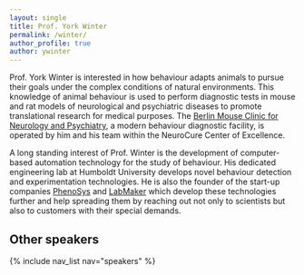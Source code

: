 ```yaml
---
layout: single
title: Prof. York Winter
permalink: /winter/
author_profile: true
author: ywinter
---
```


Prof. York Winter is interested in how behaviour adapts animals to pursue their goals under the complex conditions of natural environments. This knowledge of animal behaviour is used to perform diagnostic tests in mouse and rat models of neurological and psychiatric diseases to promote translational research for medical purposes. The [Berlin Mouse Clinic for Neurology and Psychiatry](http://www.berlinmouseclinic.org), a modern behaviour diagnostic facility, is operated by him and his team within the NeuroCure Center of Excellence.

A long standing interest of Prof. Winter is the development of computer-based automation technology for the study of behaviour. His dedicated engineering lab at Humboldt University develops novel behaviour detection and experimentation technologies. He is also the founder of the start-up companies [PhenoSys](http://www.phenosys.com) and [LabMaker](http://www.labmaker.org) which develop these technologies further and help spreading them by reaching out not only to scientists but also to customers with their special demands.

## Other speakers
{% include nav_list nav="speakers" %}